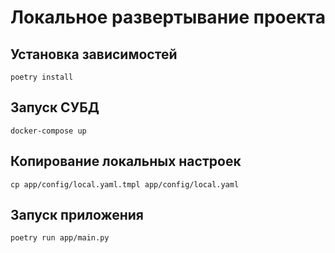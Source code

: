 # Локальное развертывание проекта


## Установка зависимостей

```shell
poetry install 
```


## Запуск СУБД
```shell
docker-compose up
```


## Копирование локальных настроек
```shell
cp app/config/local.yaml.tmpl app/config/local.yaml
```


## Запуск приложения
```shell
poetry run app/main.py
```
